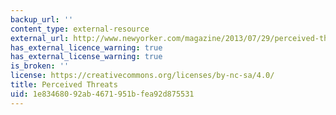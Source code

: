 ```yaml
---
backup_url: ''
content_type: external-resource
external_url: http://www.newyorker.com/magazine/2013/07/29/perceived-threats
has_external_licence_warning: true
has_external_license_warning: true
is_broken: ''
license: https://creativecommons.org/licenses/by-nc-sa/4.0/
title: Perceived Threats
uid: 1e834680-92ab-4671-951b-fea92d875531
---
```

